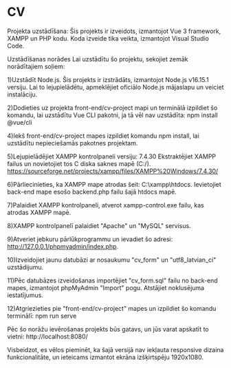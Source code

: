 # CV
Projekta uzstādīšana:
Šis projekts ir izveidots, izmantojot Vue 3 framework, XAMPP un PHP kodu. 
Koda izveide tika veikta, izmantojot Visual Studio Code.

Uzstādīšanas norādes
Lai uzstādītu šo projektu, sekojiet zemāk norādītajiem soļiem:

1)Uzstādīt Node.js. Šis projekts ir izstrādāts, izmantojot Node.js v16.15.1 versiju. Lai to lejupielādētu, apmeklējiet oficiālo Node.js mājaslapu un veiciet instalāciju.

2)Dodieties uz projekta front-end/cv-project mapi un terminālā izpildiet šo komandu, lai uzstādītu Vue CLI pakotni, ja tā vēl nav uzstādīta: npm install @vue/cli

4)Iekš front-end/cv-project mapes izpildiet komandu npm install, lai uzstādītu nepieciešamās pakotnes projektam.

5)Lejupielādējiet XAMPP kontrolpaneli versiju: 7.4.30
Ekstraktējiet XAMPP failus un novietojiet tos C diska saknes mapē (C:/).
https://sourceforge.net/projects/xampp/files/XAMPP%20Windows/7.4.30/

6)Pārliecinieties, ka XAMPP mape atrodas šeit: C:\xampp\htdocs. Ievietojiet back-end mape esošo backend.php failu šajā htdocs mapē.

7)Palaidiet XAMPP kontrolpaneli, atverot xampp-control.exe failu, kas atrodas XAMPP mapē.

8)XAMPP kontrolpanelī palaidiet "Apache" un "MySQL" servisus.

9)Atveriet jebkuru pārlūkprogrammu un ievadiet šo adresi:
http://127.0.0.1/phpmyadmin/index.php.

10)Izveidojiet jaunu datubāzi ar nosaukumu "cv_form" un "utf8_latvian_ci" uzstādijumu.

11)Pēc datubāzes izveidošanas importējiet "cv_form.sql" failu no back-end mapes, izmantojot phpMyAdmin "Import" pogu. Atstājiet noklusējuma iestatījumus.

12)Atgriezieties pie "front-end/cv-project" mapes un izpildiet šo komandu terminālī: npm run serve

Pēc šo norāžu ievērošanas projekts būs gatavs, un jūs varat apskatīt to vietni: http://localhost:8080/

Visbeidzot, es vēlos pieminēt, ka šajā versijā nav iekļauta responsive dizaina funkcionalitāte, un ieteicams izmantot ekrāna izšķirtspēju 1920x1080.